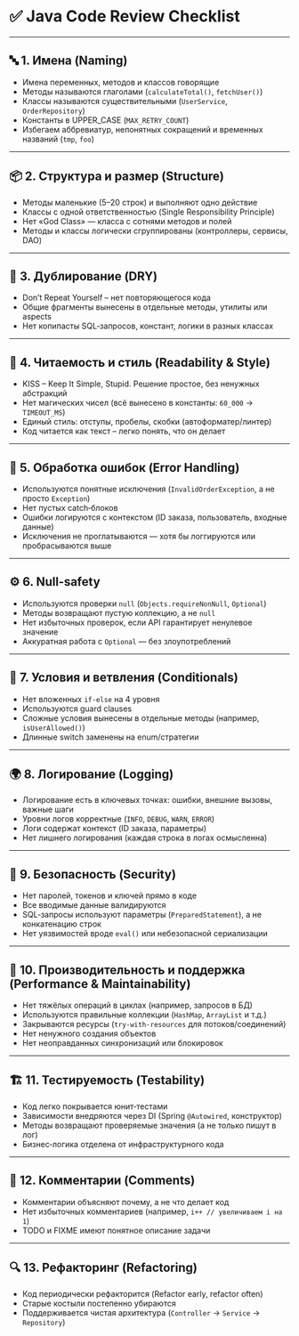 # ✅ Java Code Review Checklist

---

## 🔤 1. **Имена** (Naming)

-  Имена переменных, методов и классов говорящие
-  Методы называются глаголами (`calculateTotal()`, `fetchUser()`)
-  Классы называются существительными (`UserService`, `OrderRepository`)
-  Константы в UPPER_CASE (`MAX_RETRY_COUNT`)
-  Избегаем аббревиатур, непонятных сокращений и временных названий (`tmp`, `foo`)

---

## 📦 2. Структура и размер (Structure)

-  Методы маленькие (5–20 строк) и выполняют одно действие
-  Классы с одной ответственностью (Single Responsibility Principle)
-  Нет «God Class» — класса с сотнями методов и полей
-  Методы и классы логически сгруппированы (контроллеры, сервисы, DAO)

---

## 🔁 3. Дублирование (DRY)

-  Don’t Repeat Yourself – нет повторяющегося кода
-  Общие фрагменты вынесены в отдельные методы, утилиты или aspects
-  Нет копипасты SQL‑запросов, констант, логики в разных классах

---

## 🎯 4. Читаемость и стиль (Readability & Style)

-  KISS – Keep It Simple, Stupid. Решение простое, без ненужных абстракций
-  Нет магических чисел (всё вынесено в константы: `60_000` → `TIMEOUT_MS`)
-  Единый стиль: отступы, пробелы, скобки (автоформатер/линтер)
-  Код читается как текст – легко понять, что он делает

---

## 🚨 5. Обработка ошибок (Error Handling)

-  Используются понятные исключения (`InvalidOrderException`, а не просто `Exception`)
-  Нет пустых catch‑блоков
-  Ошибки логируются с контекстом (ID заказа, пользователь, входные данные)
-  Исключения не проглатываются — хотя бы логгируются или пробрасываются выше

---

## ⚙ 6. Null‑safety

-  Используются проверки `null` (`Objects.requireNonNull`, `Optional`)
-  Методы возвращают пустую коллекцию, а не `null`
-  Нет избыточных проверок, если API гарантирует ненулевое значение
-  Аккуратная работа с `Optional` — без злоупотреблений

---

## 🔄 7. Условия и ветвления (Conditionals)

-  Нет вложенных `if-else` на 4 уровня
-  Используются guard clauses
-  Сложные условия вынесены в отдельные методы (например, `isUserAllowed()`)
-  Длинные switch заменены на enum/стратегии

---

## 🌍 8. Логирование (Logging)

-  Логирование есть в ключевых точках: ошибки, внешние вызовы, важные шаги
-  Уровни логов корректные (`INFO`, `DEBUG`, `WARN`, `ERROR`)
-  Логи содержат контекст (ID заказа, параметры)
-  Нет лишнего логирования (каждая строка в логах осмысленна)

---

## 🔐 9. Безопасность (Security)

-  Нет паролей, токенов и ключей прямо в коде
-  Все вводимые данные валидируются
-  SQL‑запросы используют параметры (`PreparedStatement`), а не конкатенацию строк
-  Нет уязвимостей вроде `eval()` или небезопасной сериализации

---

## 🚀 10. Производительность и поддержка (Performance & Maintainability)

-  Нет тяжёлых операций в циклах (например, запросов в БД)
-  Используются правильные коллекции (`HashMap`, `ArrayList` и т.д.)
-  Закрываются ресурсы (`try-with-resources` для потоков/соединений)
-  Нет ненужного создания объектов
-  Нет неоправданных синхронизаций или блокировок

---

## 🏗 11. Тестируемость (Testability)

-  Код легко покрывается юнит‑тестами
-  Зависимости внедряются через DI (Spring `@Autowired`, конструктор)
-  Методы возвращают проверяемые значения (а не только пишут в лог)
-  Бизнес‑логика отделена от инфраструктурного кода

---

## 📜 12. Комментарии (Comments)

-  Комментарии объясняют почему, а не что делает код
-  Нет избыточных комментариев (например, `i++ // увеличиваем i на 1`)
-  TODO и FIXME имеют понятное описание задачи

---

## 🔍 13. Рефакторинг (Refactoring)

-  Код периодически рефакторится (Refactor early, refactor often)
-  Старые костыли постепенно убираются
-  Поддерживается чистая архитектура (`Controller` → `Service` → `Repository`)
